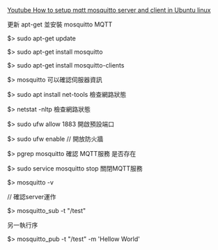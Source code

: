 
[Youtube How to setup mqtt mosquitto server and client in Ubuntu linux](https://www.youtube.com/watch?v=tN2pzbKxCd0)

更新 apt-get 並安裝 mosquitto MQTT

$> sudo apt-get update

$> sudo apt-get install mosquitto

$> sudo apt-get install mosquitto-clients

$> mosquitto  可以確認伺服器資訊

$> sudo apt install net-tools 檢查網路狀態

$> netstat -nltp 檢查網路狀態

$> sudo ufw allow 1883  開啟預設端口

$> sudo ufw enable // 開放防火牆

$> pgrep mosquitto 確認 MQTT服務 是否存在

$> sudo service mosquitto stop  關閉MQTT服務

$> mosquitto -v

// 確認server運作

$> mosquitto_sub -t "/test"

另一執行序

$> mosquitto_pub -t "/test" -m 'Hellow World'




